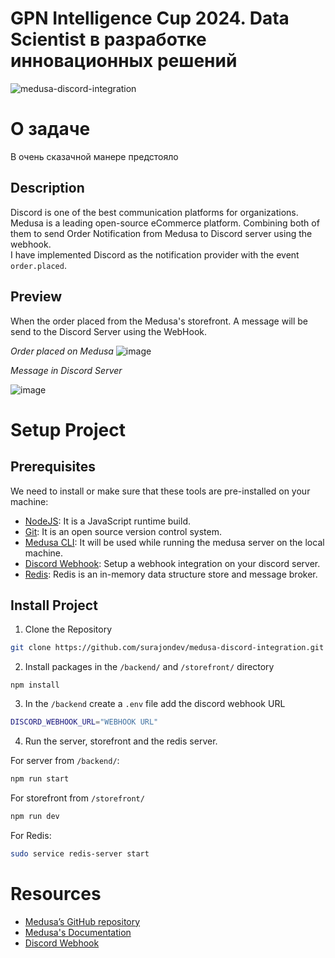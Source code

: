 # GPN Intelligence Cup 2024. Data Scientist в разработке инновационных решений



![medusa-discord-integration](https://user-images.githubusercontent.com/67496096/193741801-e112fc58-dbe2-4321-9320-513216e08077.png)

# О задаче
В очень сказачной манере предстояло

## Description

Discord is one of the best communication platforms for organizations. Medusa is a leading open-source eCommerce platform. Combining both of them to send Order Notification from Medusa to Discord server using the webhook.  
I have implemented Discord as the notification provider with the event `order.placed`.

## Preview

When the order placed from the Medusa's storefront. A message will be send to the Discord Server using the WebHook.

*Order placed on Medusa*
![image](https://user-images.githubusercontent.com/67496096/193768273-123167ce-9946-46b9-85b2-af1ee6178620.png)

*Message in Discord Server*

![image](https://user-images.githubusercontent.com/67496096/195573733-85d54eb0-85c0-4c28-b51e-acb2b07395f8.png)

# Setup Project

## Prerequisites

We need to install or make sure that these tools are pre-installed on your machine:

- [NodeJS](https://nodejs.org/en/download/): It is a JavaScript runtime build. 
- [Git](https://git-scm.com/downloads): It is an open source version control system. 
- [Medusa CLI](https://docs.medusajs.com/quickstart/quick-start): It will be used while running the medusa server on the local machine.
- [Discord Webhook](https://www.youtube.com/watch?v=fKksxz2Gdnc): Setup a webhook integration on your discord server.
- [Redis](https://docs.medusajs.com/tutorial/set-up-your-development-environment): Redis is an in-memory data structure store and message broker.

## Install Project

1. Clone the Repository

```bash
git clone https://github.com/surajondev/medusa-discord-integration.git
```

2. Install packages in the `/backend/` and `/storefront/` directory

```
npm install
```

3. In the `/backend` create a `.env` file add the discord webhook URL

```bash
DISCORD_WEBHOOK_URL="WEBHOOK URL"
```

4. Run the server, storefront and the redis server.

For server from `/backend/`:
```bash
npm run start
```

For storefront from `/storefront/`
```bash
npm run dev
```

For Redis:
```bash
sudo service redis-server start
```

# Resources

- [Medusa’s GitHub repository](https://github.com/medusajs/medusa)
- [Medusa's Documentation](https://docs.medusajs.com/)
- [Discord Webhook](https://discord.com/developers/docs/resources/webhook)
